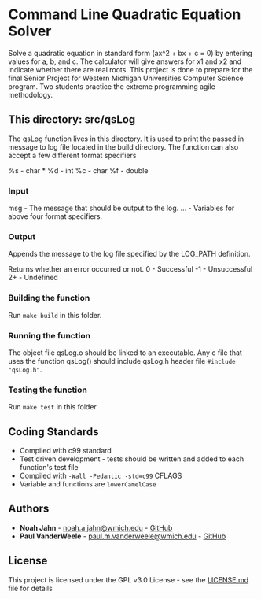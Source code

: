 # Command Line Quadratic Equation Solver

Solve a quadratic equation in standard form (ax^2 + bx + c = 0) by entering values
for a, b, and c. The calculator will give answers for x1 and x2 and indicate whether
there are real roots. This project is done to prepare for the final Senior Project
for Western Michigan Universities Computer Science program. Two students practice
the extreme programming agile methodology.

## This directory: src/qsLog

The qsLog function lives in this directory. It is used to print the passed in message to log file located in the build directory. The function
can also accept a few different format specifiers

%s - char *
%d - int
%c - char
%f - double

### Input

msg - The message that should be output to the log.
... - Variables for above four format specifiers.

### Output

Appends the message to the log file specified by the LOG_PATH definition.

Returns whether an error occurred or not.
0 	- Successful
-1 	- Unsuccessful
2+ 	- Undefined

### Building the function

Run ```make build``` in this folder.

### Running the function

The object file qsLog.o should be linked to an executable. Any c file that uses the
function qsLog() should include qsLog.h header file ```#include "qsLog.h"```.

### Testing the function

Run ```make test``` in this folder.

## Coding Standards

* Compiled with c99 standard
* Test driven development - tests should be written and added to each function's test
file
* Compiled with ```-Wall -Pedantic -std=c99``` CFLAGS
* Variable and functions are ```lowerCamelCase```

## Authors

* **Noah Jahn** - noah.a.jahn@wmich.edu - [GitHub](https://github.com/noahjahn)
* **Paul VanderWeele** - paul.m.vanderweele@wmich.edu - [GitHub](https://github.com/faytrow)

## License

This project is licensed under the GPL v3.0 License - see the [LICENSE.md](docs/LICENSE.md) file for details
